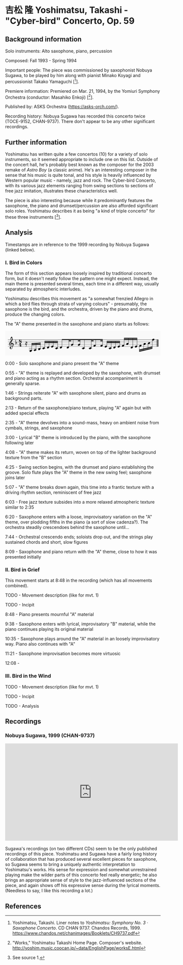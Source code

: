# 吉松 隆 Yoshimatsu, Takashi - "Cyber-bird" Concerto, Op. 59

## Background information

Solo instruments: Alto saxophone, piano, percussion

Composed: Fall 1993 - Spring 1994

Important people: The piece was commissioned by saxophonist Nobuya Sugawa, to be played by him
along with pianist Minako Koyagi and percussionist Takako Yamaguchi \[[^1]\].

Premiere information: Premiered on Mar. 21, 1994, by the Yomiuri
Symphony Orchestra (conductor: Masahiko Enkoji) \[[^2]\].

Published by: ASKS Orchestra (<https://asks-orch.com/>).

Recording history: Nobuya Sugawa has recorded this concerto twice (TOCE-9152, CHAN-9737).
There don't appear to be any other significant recordings.

## Further information

Yoshimatsu has written quite a few concertos (10) for a variety of solo instruments,
so it seemed appropriate to include one on this list.
Outside of the concert hall, he's probably best known as the composer for
the 2003 remake of *Astro Boy* (a classic anime).
He's an interesting composer in the sense that his music is quite tonal, and his style is
heavily influenced by Western popular music - namely, jazz and rock.
The Cyber-bird Concerto, with its various jazz elements ranging from swing sections to
sections of free jazz imitation, illustrates these characteristics well.

The piece is also interesting because while it predominantly features the saxophone,
the piano and drumset/percussion are also afforded significant solo roles.
Yoshimatsu describes it as being "a kind of triple concerto" for these
three instruments \[[^3]\].

## Analysis

Timestamps are in reference to the 1999 recording by Nobuya Sugawa (linked below).

### I. Bird in Colors

The form of this section appears loosely inspired by traditional concerto form, but it doesn't
neatly follow the pattern one might expect.
Instead, the main theme is presented several times, each time in a different way,
usually separated by atmospheric interludes.

Yoshimatsu describes this movement as "a somewhat frenzied Allegro in which a bird
flies through strata of varying colours" - presumably, the saxophone is the bird,
and the orchestra, driven by the piano and drums, produce the changing colors.

The "A" theme presented in the saxophone and piano starts as follows:

![Incipit for the Cyber-bird Concerto, first movement.](../snippets/01-yoshimatsu-cyberbird/incipit-mvt1.png)

0:00 - Solo saxophone and piano present the "A" theme

0:55 - "A" theme is replayed and developed by the saxophone, with drumset and piano acting as a rhythm section. Orchestral accompaniment is generally sparse.

1:46 - Strings reiterate "A" with saxophone silent, piano and drums as background parts.

2:13 - Return of the saxophone/piano texture, playing "A" again but with added special effects

2:35 - "A" theme devolves into a sound-mass, heavy on ambient noise from cymbals, strings, and saxophone

3:00 - Lyrical "B" theme is introduced by the piano, with the saxophone following later

4:08 - "A" theme makes its return, woven on top of the lighter background texture from the "B" section

4:25 - Swing section begins, with the drumset and piano establishing the groove. Solo flute plays the "A" theme in the new swing feel; saxophone joins later

5:07 - "A" theme breaks down again, this time into a frantic texture with a driving rhythm section, reminiscent of free jazz

6:03 - Free jazz texture subsides into a more relaxed atmospheric texture similar to 2:35

6:20 - Saxophone enters with a loose, improvisatory variation on the "A" theme, over plodding fifths in the piano (a sort of slow cadenza?). The orchestra steadily crescendoes behind the saxophone until...

7:44 - Orchestral crescendo ends; soloists drop out, and the strings play sustained chords and short, slow figures

8:09 - Saxophone and piano return with the "A" theme, close to how it was presented initially

### II. Bird in Grief

This movement starts at 8:48 in the recording (which has all movements combined).

TODO - Movement description (like for mvt. 1)

TODO - Incipit

8:48 - Piano presents mournful "A" material

9:38 - Saxophone enters with lyrical, improvisatory "B" material, while the piano continues playing its original material

10:35 - Saxophone plays around the "A" material in an loosely improvisatory way. Piano also continues with "A"

11:21 - Saxophone improvisation becomes more virtuosic

12:08 - 

### III. Bird in the Wind

TODO - Movement description (like for mvt. 1)

TODO - Incipit

TODO - Analysis

## Recordings

### Nobuya Sugawa, 1999 (CHAN-9737)

<iframe width="560" height="315" src="https://www.youtube.com/embed/Xp9zhpuRlUw" frameborder="0" allow="accelerometer; autoplay; encrypted-media; gyroscope; picture-in-picture" allowfullscreen></iframe>

Sugawa's recordings (on two different CDs) seem to be the only published recordings of this piece.
Yoshimatsu and Sugawa have a fairly long history of collaboration that has produced several
excellent pieces for saxophone, so Sugawa seems to bring a uniquely authentic interpretation to
Yoshimatsu's works.
His sense for expression and somewhat unrestrained playing make the wilder parts of this concerto
feel really energetic; he also brings an appropriate sense of style to the jazz-influenced
sections of the piece, and again shows off his expressive sense during the lyrical moments.
(Needless to say, I like this recording a lot.)

## References

[^1]: Yoshimatsu, Takashi. Liner notes to *Yoshimatsu: Symphony No. 3 · Saxophone Concerto*. CD CHAN 9737. Chandos Records, 1999. <https://www.chandos.net/chanimages/Booklets/CH9737.pdf>

[^2]: "Works," Yoshimatsu Takashi Home Page. Composer's website. <http://yoshim.music.coocan.jp/~data/EnglishPage/worksE.html>

[^3]: See source 1.
